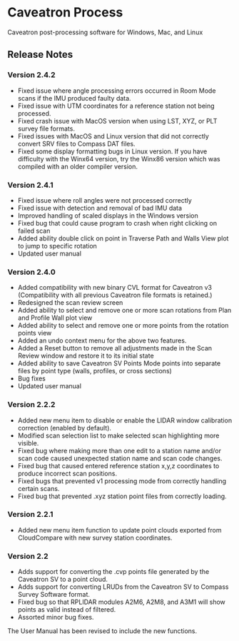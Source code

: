 # Caveatron Process
Caveatron post-processing software for Windows, Mac, and Linux

## Release Notes
### Version 2.4.2
- Fixed issue where angle processing errors occurred in Room Mode scans if the IMU produced faulty data.
- Fixed issue with UTM coordinates for a reference station not being processed.
- Fixed crash issue with MacOS version when using LST, XYZ, or PLT survey file formats.
- Fixed issues with MacOS and Linux version that did not correctly convert SRV files to Compass DAT files.
- Fixed some display formatting bugs in Linux version.
If you have difficulty with the Winx64 version, try the Winx86 version which was compiled with an older compiler version.

### Version 2.4.1
- Fixed issue where roll angles were not processed correctly
- Fixed issue with detection and removal of bad IMU data
- Improved handling of scaled displays in the Windows version
- Fixed bug that could cause program to crash when right clicking on failed scan
- Added ability double click on point in Traverse Path and Walls View plot to jump to specific rotation
- Updated user manual


### Version 2.4.0
- Added compatibility with new binary CVL format for Caveatron v3 (Compatibility with all previous Caveatron file formats is retained.)
- Redesigned the scan review screen
- Added ability to select and remove one or more scan rotations from Plan and Profile Wall plot view
- Added ability to select and remove one or more points from the rotation points view
- Added an undo context menu for the above two features.
- Added a Reset button to remove all adjustments made in the Scan Review window and restore it to its initial state
- Added ability to save Caveatron SV Points Mode points into separate files by point type (walls, profiles, or cross sections)
- Bug fixes
- Updated user manual

### Version 2.2.2
- Added new menu item to disable or enable the LIDAR window calibration correction (enabled by default).
- Modified scan selection list to make selected scan highlighting more visible.
- Fixed bug where making more than one edit to a station name and/or scan code caused unexpected station name and scan code changes.
- Fixed bug that caused entered reference station x,y,z coordinates to produce incorrect scan positions.
- Fixed bugs that prevented v1 processing mode from correctly handling certain scans.
- Fixed bug that prevented .xyz station point files from correctly loading.

### Version 2.2.1
- Added new menu item function to update point clouds exported from CloudCompare with new survey station coordinates.

### Version 2.2
- Adds support for converting the .cvp points file generated by the Caveatron SV to a point cloud.
- Adds support for converting LRUDs from the Caveatron SV to Compass Survey Software format.
- Fixed bug so that RPLIDAR modules A2M6, A2M8, and A3M1 will show points as valid instead of filtered.
- Assorted minor bug fixes.

The User Manual has been revised to include the new functions.
